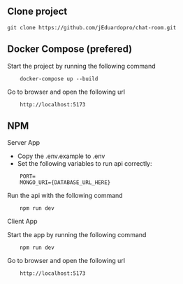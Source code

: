 ## Clone project
```
git clone https://github.com/jEduardopro/chat-room.git
```

## Docker Compose (prefered)

Start the project by running the following command
```
	docker-compose up --build
```

Go to browser and open the following url
```
	http://localhost:5173
```

## NPM

Server App

- Copy the .env.example to .env
- Set the following variables to run api correctly:
```
	PORT=
	MONGO_URI={DATABASE_URL_HERE}
```

Run the api with the following command
```
	npm run dev
```

Client App

Start the app by running the following command
```
	npm run dev
```

Go to browser and open the following url
```
	http://localhost:5173
```